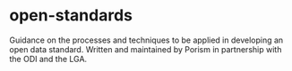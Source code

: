 # open-standards
Guidance on the processes and techniques to be applied in developing an open data standard. Written and maintained by Porism in partnership with the ODI and the LGA.
